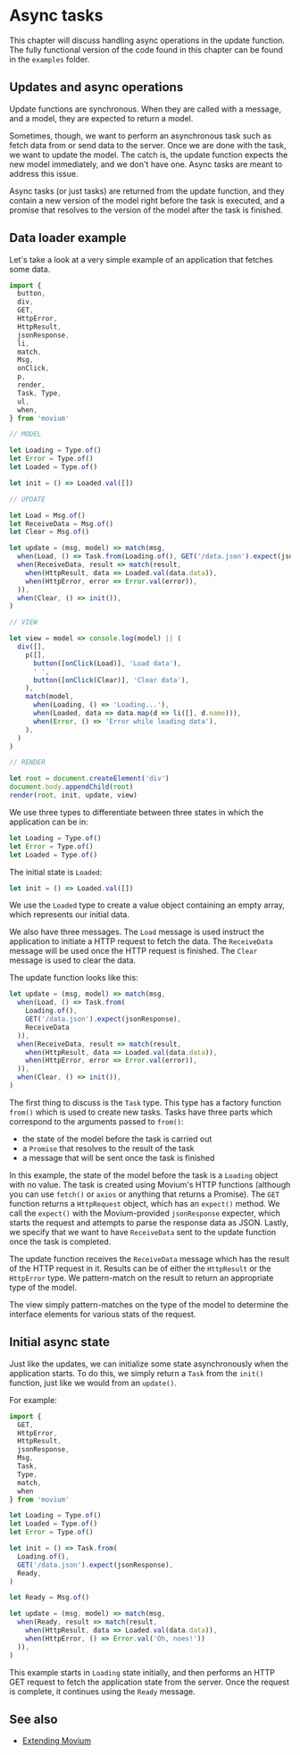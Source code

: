 # Async tasks

This chapter will discuss handling async operations in the update function. The
fully functional version of the code found in this chapter can be found in
the `examples` folder.

## Updates and async operations

Update functions are synchronous. When they are called with a message, and a
model, they are expected to return a model.

Sometimes, though, we want to perform an asynchronous task such as fetch data
from or send data to the server. Once we are done with the task, we want to
update the model. The catch is, the update function expects the new model
immediately, and we don't have one. Async tasks are meant to address this issue.

Async tasks (or just tasks) are returned from the update function, and they
contain a new version of the model right before the task is executed, and a
promise that resolves to the version of the model after the task is finished.

## Data loader example

Let's take a look at a very simple example of an application that fetches some
data.

```javascript
import {
  button,
  div,
  GET,
  HttpError,
  HttpResult,
  jsonResponse,
  li,
  match,
  Msg,
  onClick,
  p,
  render,
  Task, Type,
  ul,
  when,
} from 'movium'

// MODEL

let Loading = Type.of()
let Error = Type.of()
let Loaded = Type.of()

let init = () => Loaded.val([])

// UPDATE

let Load = Msg.of()
let ReceiveData = Msg.of()
let Clear = Msg.of()

let update = (msg, model) => match(msg,
  when(Load, () => Task.from(Loading.of(), GET('/data.json').expect(jsonResponse), ReceiveData)),
  when(ReceiveData, result => match(result,
    when(HttpResult, data => Loaded.val(data.data)),
    when(HttpError, error => Error.val(error)),
  )),
  when(Clear, () => init()),
)

// VIEW

let view = model => console.log(model) || (
  div([],
    p([],
      button([onClick(Load)], 'Load data'),
      ' ',
      button([onClick(Clear)], 'Clear data'),
    ),
    match(model,
      when(Loading, () => 'Loading...'),
      when(Loaded, data => data.map(d => li([], d.name))),
      when(Error, () => 'Error while loading data'),
    ),
  )
)

// RENDER

let root = document.createElement('div')
document.body.appendChild(root)
render(root, init, update, view)
```

We use three types to differentiate between three states in which the
application can be in:

```javascript
let Loading = Type.of()
let Error = Type.of()
let Loaded = Type.of()
```

The initial state is `Loaded`:

```javascript
let init = () => Loaded.val([])
```

We use the `Loaded` type to create a value object containing an empty array,
which represents our initial data.

We also have three messages. The `Load` message is used instruct the application
to initiate a HTTP request to fetch the data. The `ReceiveData`
message will be used once the HTTP request is finished. The `Clear` message is
used to clear the data.

The update function looks like this:

```javascript
let update = (msg, model) => match(msg,
  when(Load, () => Task.from(
    Loading.of(), 
    GET('/data.json').expect(jsonResponse), 
    ReceiveData
  )),
  when(ReceiveData, result => match(result,
    when(HttpResult, data => Loaded.val(data.data)),
    when(HttpError, error => Error.val(error)),
  )),
  when(Clear, () => init()),
)
```

The first thing to discuss is the `Task` type. This type has a factory
function `from()` which is used to create new tasks. Tasks have three parts
which correspond to the arguments passed to `from()`:

- the state of the model before the task is carried out
- a `Promise` that resolves to the result of the task
- a message that will be sent once the task is finished

In this example, the state of the model before the task is a `Loading`
object with no value. The task is created using Movium's HTTP functions
(although you can use `fetch()` or `axios` or anything that returns a Promise).
The `GET` function returns a `HttpRequest` object, which has an `expect()`
method. We call the `expect()` with the Movium-provided `jsonResponse`
expecter, which starts the request and attempts to parse the response data as
JSON. Lastly, we specify that we want to have `ReceiveData` sent to the update
function once the task is completed.

The update function receives the `ReceiveData` message which has the result of
the HTTP request in it. Results can be of either the `HttpResult` or
the `HttpError` type. We pattern-match on the result to return an appropriate
type of the model.

The view simply pattern-matches on the type of the model to determine the
interface elements for various stats of the request.

## Initial async state

Just like the updates, we can initialize some state asynchronously when the
application starts. To do this, we simply return a `Task` from the `init()`
function, just like we would from an `update()`.

For example:

```javascript
import { 
  GET, 
  HttpError, 
  HttpResult, 
  jsonResponse, 
  Msg, 
  Task, 
  Type, 
  match, 
  when 
} from 'movium'

let Loading = Type.of()
let Loaded = Type.of()
let Error = Type.of()

let init = () => Task.from(
  Loading.of(), 
  GET('/data.json').expect(jsonResponse), 
  Ready,
)

let Ready = Msg.of()

let update = (msg, model) => match(msg,
  when(Ready, result => match(result,
    when(HttpResult, data => Loaded.val(data.data)),
    when(HttpError, () => Error.val('Oh, noes!'))
  )),
)
```

This example starts in `Loading` state initially, and then performs an HTTP GET
request to fetch the application state from the server. Once the request is
complete, it continues using the `Ready` message.

## See also

- [Extending Movium](./extending-movium.md)
